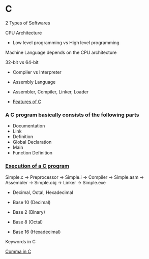 # C
 
2 Types of Softwares

CPU Architecture

- Low level programming vs High level programming

Machine Language depends on the CPU architecture

32-bit vs 64-bit

- Compiler vs Interpreter

- Assembly Language

- Assembler, Compiler, Linker, Loader

- [Features of C](https://www.javatpoint.com/features-of-c-language)

### A C program basically consists of the following parts

- Documentation
- Link
- Definition
- Global Declaration
- Main
- Function Definition

### [Execution of a C program](https://www.javatpoint.com/flow-of-c-program)

Simple.c -> Preprocessor -> Simple.i -> Compiler -> Simple.asm -> Assembler -> Simple.obj -> Linker -> Simple.exe

- Decimal, Octal, Hexadecimal

- Base 10 (Decimal)
- Base 2 (Binary)
- Base 8 (Octal)
- Base 16 (Hexadecimal)

Keywords in C

[Comma in C](https://www.geeksforgeeks.org/comna-in-c-and-c/)

